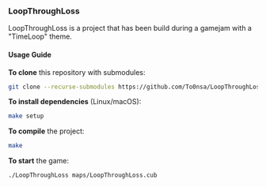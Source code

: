 ### LoopThroughLoss

LoopThroughLoss is a project that has been build during a gamejam with a "TimeLoop" theme.

#### Usage Guide

**To clone** this repository with submodules:

```bash
git clone --recurse-submodules https://github.com/To0nsa/LoopThroughLoss.git
```

**To install dependencies** (Linux/macOS):
```bash
make setup
```

**To compile** the project:

```bash
make
```

**To start** the game:
```bash
./LoopThroughLoss maps/LoopThroughLoss.cub
```
